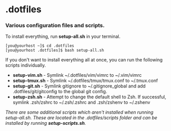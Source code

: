 # .dotfiles

### Various configuration files and scripts.

To install everything, run **setup-all.sh** in your terminal.

```console
[you@yourhost ~]$ cd .dotfiles
[you@yourhost .dotfiles]$ bash setup-all.sh
```

If you don't want to install everything all at once, you can run the following scripts individually.
* **setup-vim.sh**  - Symlink ~/.dotfiles/vim/vimrc to ~/.vim/vimrc
* **setup-tmux.sh** - Symlink ~/.dotfiles/tmux/tmux.conf to ~/.tmux.conf
* **setup-git.sh**  - Symlink gitignore to ~/.gitignore_global 
                  and add .dotfiles/git/gitconfig to the global git config.
* **setup-zsh.sh**  - Attempt to change the default shell to Zsh. 
                  If successful, symlink .zsh/zshrc to ~/.zsh/.zshrc 
                  and .zsh/zshenv to ~/.zshenv

_There are some additional scripts which aren't installed when running setup-all.sh. These are located in the .dotfiles/scripts folder and can be installed by running_ **_setup-scripts.sh_**_._
